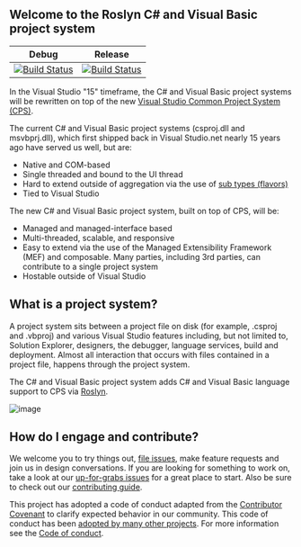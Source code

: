 ## Welcome to the Roslyn C# and Visual Basic project system

|Debug|Release|
|:--:|:--:|
|[![Build Status](http://dotnet-ci.cloudapp.net/job/dotnet_roslyn-project-system/job/master/job/windows_debug/badge/icon)](http://dotnet-ci.cloudapp.net/job/dotnet_roslyn-project-system/job/master/job/windows_debug/)|[![Build Status](http://dotnet-ci.cloudapp.net/job/dotnet_roslyn-project-system/job/master/job/windows_release/badge/icon)](http://dotnet-ci.cloudapp.net/job/dotnet_roslyn-project-system/job/master/job/windows_release/)|

In the Visual Studio "15" timeframe, the C# and Visual Basic project systems will be rewritten on top of the new [Visual Studio Common Project System (CPS)](https://blogs.msdn.microsoft.com/visualstudio/2015/06/02/introducing-the-project-system-extensibility-preview/).

The current C# and Visual Basic project systems (csproj.dll and msvbprj.dll), which first shipped back in Visual Studio.net nearly 15 years ago have served us well, but are:

- Native and COM-based
- Single threaded and bound to the UI thread
- Hard to extend outside of aggregation via the use of [sub types (flavors)](https://msdn.microsoft.com/en-us/library/bb166488.aspx)
- Tied to Visual Studio

The new C# and Visual Basic project system, built on top of CPS, will be:

- Managed and managed-interface based
- Multi-threaded, scalable, and responsive
- Easy to extend via the use of the  Managed Extensibility Framework (MEF) and composable. Many parties, including 3rd parties, can contribute to a single project system
- Hostable outside of Visual Studio

## What is a project system?
A project system sits between a project file on disk (for example, .csproj and .vbproj) and various Visual Studio features including, but not limited to, Solution Explorer, designers, the debugger, language services, build and deployment. Almost all interaction that occurs with files contained in a project file, happens through the project system.

The C# and Visual Basic project system adds C# and Visual Basic language support to CPS via [Roslyn](http://github.com/dotnet/roslyn).

![image](https://cloud.githubusercontent.com/assets/1103906/14901076/73454a6a-0d48-11e6-8478-472474d55824.png)

## How do I engage and contribute?
We welcome you to try things out, [file issues](https://github.com/dotnet/roslyn/issues), make feature requests and join us in design conversations. If you are looking for something to work on, take a look at our [up-for-grabs issues](https://github.com/dotnet/roslyn/issues?q=is%3Aopen+is%3Aissue+label%3A%22Area-Project+System%22+label%3A%22Up+for+Grabs%22) for a great place to start. Also be sure to check out our [contributing guide](CONTRIBUTING.md).

This project has adopted a code of conduct adapted from the [Contributor Covenant](http://contributor-covenant.org/) to clarify expected behavior in our community. This code of conduct has been [adopted by many other projects](http://contributor-covenant.org/adopters/). For more information see the [Code of conduct](http://www.dotnetfoundation.org/code-of-conduct).
